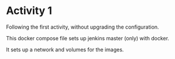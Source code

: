 # Activity 1

Following the first activity, without upgrading the configuration.

This docker compose file sets up jenkins master (only) with docker.

It sets up a network and volumes for the images.
